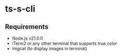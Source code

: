 # ts-s-cli

## Requirements

- Node.js v21.0.0
- iTerm2 or any other terminal that supports true color
- imgcat (to display images in terminal)

